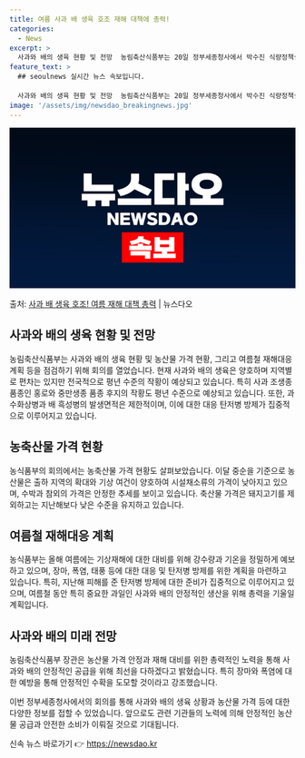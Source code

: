 ```yaml
---
title: 여름 사과 배 생육 호조 재해 대책에 총력!
categories:
  - News
excerpt: >
  사과와 배의 생육 현황 및 전망  농림축산식품부는 20일 정부세종청사에서 박수진 식량정책실장 주재로 농식품 …
feature_text: >
  ## seoulnews 실시간 뉴스 속보입니다.

  사과와 배의 생육 현황 및 전망  농림축산식품부는 20일 정부세종청사에서 박수진 식량정책실장 주재로 농식품 …
image: '/assets/img/newsdao_breakingnews.jpg'
---
```


![뉴스다오 속보](/assets/img/newsdao_breakingnews.jpg)

<p>출처: <a href="https://newsdao.kr/4327" rel="dofollow">사과 배 생육 호조! 여름 재해 대책 총력</a> | 뉴스다오</p>

<h2 data-ke-size="size26">사과와 배의 생육 현황 및 전망</h2>
농림축산식품부는 사과와 배의 생육 현황 및 농산물 가격 현황, 그리고 여름철 재해대응 계획 등을 점검하기 위해 회의를 열었습니다. 현재 사과와 배의 생육은 양호하며 지역별로 편차는 있지만 전국적으로 평년 수준의 작황이 예상되고 있습니다. 특히 사과 조생종 품종인 홍로와 중만생종 품종 후지의 작황도 평년 수준으로 예상되고 있습니다. 또한, 과수화상병과 배 흑성병의 발생면적은 제한적이며, 이에 대한 대응 탄저병 방제가 집중적으로 이루어지고 있습니다.

<h2 data-ke-size="size26">농축산물 가격 현황</h2>
농식품부의 회의에서는 농축산물 가격 현황도 살펴보았습니다. 이달 중순을 기준으로 농산물은 출하 지역의 확대와 기상 여건이 양호하여 시설채소류의 가격이 낮아지고 있으며, 수박과 참외의 가격은 안정한 추세를 보이고 있습니다. 축산물 가격은 돼지고기를 제외하고는 지난해보다 낮은 수준을 유지하고 있습니다.

<h2 data-ke-size="size26">여름철 재해대응 계획</h2>
농식품부는 올해 여름에는 기상재해에 대한 대비를 위해 강수량과 기온을 정밀하게 예보하고 있으며, 장마, 폭염, 태풍 등에 대한 대응 및 탄저병 방제를 위한 계획을 마련하고 있습니다. 특히, 지난해 피해를 준 탄저병 방제에 대한 준비가 집중적으로 이루어지고 있으며, 여름철 동안 특히 중요한 과일인 사과와 배의 안정적인 생산을 위해 총력을 기울일 계획입니다.

<h2 data-ke-size="size26">사과와 배의 미래 전망</h2>
농림축산식품부 장관은 농산물 가격 안정과 재해 대비를 위한 총력적인 노력을 통해 사과와 배의 안정적인 공급을 위해 최선을 다하겠다고 밝혔습니다. 특히 장마와 폭염에 대한 예방을 통해 안정적인 수확을 도모할 것이라고 강조했습니다.

이번 정부세종청사에서의 회의를 통해 사과와 배의 생육 상황과 농산물 가격 등에 대한 다양한 정보를 접할 수 있었습니다. 앞으로도 관련 기관들의 노력에 의해 안정적인 농산물 공급과 안전한 소비가 이뤄질 것으로 기대됩니다. 

신속 뉴스 바로가기 👉 <a href="https://newsdao.kr" rel="dofollow">https://newsdao.kr</a>


